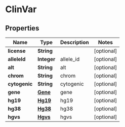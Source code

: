 
# ClinVar

## Properties
Name | Type | Description | Notes
------------ | ------------- | ------------- | -------------
**license** | **String** |  |  [optional]
**alleleId** | **Integer** | allele_id |  [optional]
**alt** | **String** | alt |  [optional]
**chrom** | **String** | chrom |  [optional]
**cytogenic** | **String** | cytogenic |  [optional]
**gene** | [**Gene**](Gene.md) | gene |  [optional]
**hg19** | [**Hg19**](Hg19.md) | hg19 |  [optional]
**hg38** | [**Hg38**](Hg38.md) | hg38 |  [optional]
**hgvs** | [**Hgvs**](Hgvs.md) | hgvs |  [optional]



